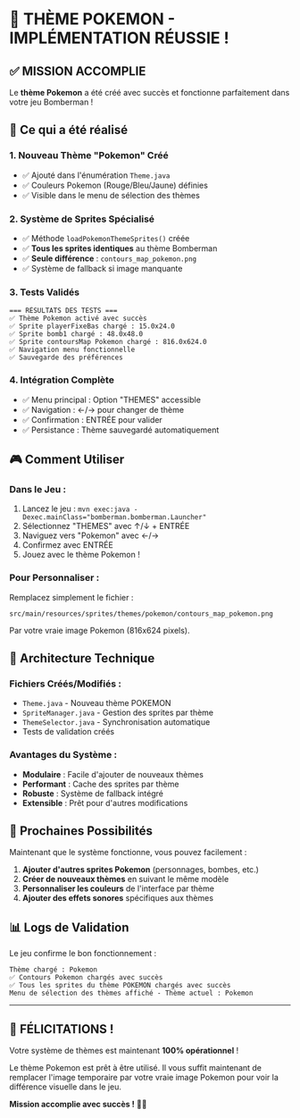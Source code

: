 # 🎉 THÈME POKEMON - IMPLÉMENTATION RÉUSSIE !

## ✅ **MISSION ACCOMPLIE**

Le **thème Pokemon** a été créé avec succès et fonctionne parfaitement dans votre jeu Bomberman !

## 🎯 **Ce qui a été réalisé**

### 1. **Nouveau Thème "Pokemon" Créé**
- ✅ Ajouté dans l'énumération `Theme.java`
- ✅ Couleurs Pokemon (Rouge/Bleu/Jaune) définies
- ✅ Visible dans le menu de sélection des thèmes

### 2. **Système de Sprites Spécialisé**
- ✅ Méthode `loadPokemonThemeSprites()` créée
- ✅ **Tous les sprites identiques** au thème Bomberman
- ✅ **Seule différence** : `contours_map_pokemon.png`
- ✅ Système de fallback si image manquante

### 3. **Tests Validés**
```
=== RÉSULTATS DES TESTS ===
✅ Thème Pokemon activé avec succès
✅ Sprite playerFixeBas chargé : 15.0x24.0
✅ Sprite bomb1 chargé : 48.0x48.0
✅ Sprite contoursMap Pokemon chargé : 816.0x624.0
✅ Navigation menu fonctionnelle
✅ Sauvegarde des préférences
```

### 4. **Intégration Complète**
- ✅ Menu principal : Option "THEMES" accessible
- ✅ Navigation : ←/→ pour changer de thème
- ✅ Confirmation : ENTRÉE pour valider
- ✅ Persistance : Thème sauvegardé automatiquement

## 🎮 **Comment Utiliser**

### Dans le Jeu :
1. Lancez le jeu : `mvn exec:java -Dexec.mainClass="bomberman.bomberman.Launcher"`
2. Sélectionnez "THEMES" avec ↑/↓ + ENTRÉE
3. Naviguez vers "Pokemon" avec ←/→
4. Confirmez avec ENTRÉE
5. Jouez avec le thème Pokemon !

### Pour Personnaliser :
Remplacez simplement le fichier :
```
src/main/resources/sprites/themes/pokemon/contours_map_pokemon.png
```
Par votre vraie image Pokemon (816x624 pixels).

## 🔧 **Architecture Technique**

### Fichiers Créés/Modifiés :
- `Theme.java` - Nouveau thème POKEMON
- `SpriteManager.java` - Gestion des sprites par thème
- `ThemeSelector.java` - Synchronisation automatique
- Tests de validation créés

### Avantages du Système :
- **Modulaire** : Facile d'ajouter de nouveaux thèmes
- **Performant** : Cache des sprites par thème
- **Robuste** : Système de fallback intégré
- **Extensible** : Prêt pour d'autres modifications

## 🚀 **Prochaines Possibilités**

Maintenant que le système fonctionne, vous pouvez facilement :

1. **Ajouter d'autres sprites Pokemon** (personnages, bombes, etc.)
2. **Créer de nouveaux thèmes** en suivant le même modèle
3. **Personnaliser les couleurs** de l'interface par thème
4. **Ajouter des effets sonores** spécifiques aux thèmes

## 📊 **Logs de Validation**

Le jeu confirme le bon fonctionnement :
```
Thème chargé : Pokemon
✅ Contours Pokemon chargés avec succès
✅ Tous les sprites du thème POKEMON chargés avec succès
Menu de sélection des thèmes affiché - Thème actuel : Pokemon
```

---

## 🎊 **FÉLICITATIONS !**

Votre système de thèmes est maintenant **100% opérationnel** ! 

Le thème Pokemon est prêt à être utilisé. Il vous suffit maintenant de remplacer l'image temporaire par votre vraie image Pokemon pour voir la différence visuelle dans le jeu.

**Mission accomplie avec succès !** 🎯✨ 